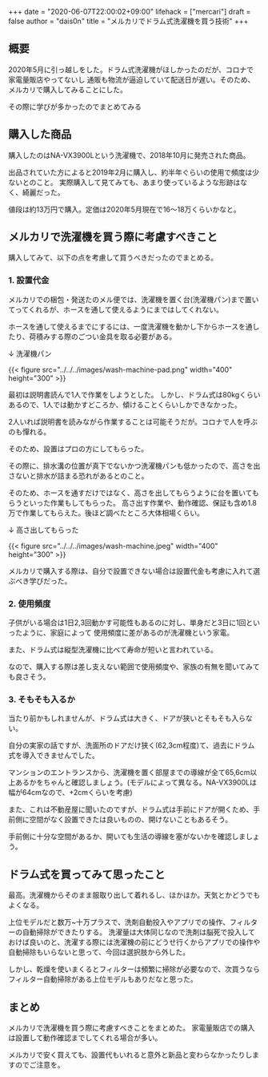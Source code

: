 +++
date = "2020-06-07T22:00:02+09:00"
lifehack = ["mercari"]
draft = false
author = "dais0n"
title = "メルカリでドラム式洗濯機を買う技術"
+++

## 概要
2020年5月に引っ越しをした。ドラム式洗濯機がほしかったのだが、コロナで家電量販店やってないし
通販も物流が逼迫していて配送日が遅い。そのため、メルカリで購入してみることにした。

その際に学びが多かったのでまとめてみる

## 購入した商品
購入したのはNA-VX3900Lという洗濯機で、2018年10月に発売された商品。

出品されていた方によると2019年2月に購入し、約半年ぐらいの使用で頻度は少ないとのこと。
実際購入して見てみても、あまり使っているような形跡はなく、綺麗だった。

値段は約13万円で購入。定価は2020年5月現在で16〜18万くらいかなと。

## メルカリで洗濯機を買う際に考慮すべきこと

購入してみて、以下の点を考慮して買うべきだったのでまとめる。

### 1. 設置代金

メルカリでの梱包・発送たのメル便では、洗濯機を置く台(洗濯機パン)まで置いてってくれるが、ホースを通して使えるようにまではしてくれない。

ホースを通して使えるまでにするには、一度洗濯機を動かし下からホースを通したり、荷積みする際のごつい金具を取る必要がある。

↓ 洗濯機パン

{{< figure src="../../../images/wash-machine-pad.png" width="400" height="300" >}}

最初は説明書読んで1人で作業をしようとした。
しかし、ドラム式は80kgくらいあるので、1人では動かすどころか、傾けることくらいしかできなかった。

2人いれば説明書を読みながら作業することは可能そうだが。コロナで人を呼ぶのも憚れる。

そのため、設置はプロの方にしてもらった。


その際に、排水溝の位置が真下でないかつ洗濯機パンも低かったので、高さを出さないと排水が詰まる恐れがあるとのこと。


そのため、ホースを通すだけではなく、高さを出してもらうように台を置いてもらうといった作業もしてもらった。
高さ出す作業や、動作確認、保証も含め1.8万で作業してもらえた。後ほど調べたところ大体相場くらい。

↓ 高さ出してもらった

{{< figure src="../../../images/wash-machine.jpeg" width="400" height="300" >}}


メルカリで購入する際は、自分で設置できない場合は設置代金も考慮に入れて選ぶべき学びだった。

### 2. 使用頻度

子供がいる場合は1日2,3回動かす可能性もあるのに対し、単身だと3日に1回といったように、家庭によって
使用頻度に差があるのが洗濯機という家電。

また、ドラム式は縦型洗濯機に比べて寿命が短いと言われている。

なので、購入する際は差し支えない範囲で使用頻度や、家族の有無を聞いてみても良さそう。

### 3. そもそも入るか

当たり前かもしれませんが、ドラム式は大きく、ドアが狭いとそもそも入らない。

自分の実家の話ですが、洗面所のドアだけ狭く(62,3cm程度)て、過去にドラム式を導入できませんでした。

マンションのエントランスから、洗濯機を置く部屋までの導線が全て65,6cm以上あるかをちゃんと確認しましょう。(モデルによって異なる。NA-VX3900Lは幅が64cmなので、+2cmくらいを考慮)

また、これは不動産屋に聞いたのですが、ドラム式は手前にドアが開くため、手前側に空間がなく設置できたは良いものの、開けないこともあるそう。

手前側に十分な空間があるか、開いても生活の導線を塞がないかを確認しましょう。

## ドラム式を買ってみて思ったこと

最高。洗濯機からそのまま服取り出して着れるし、ほかほか。天気とかどうでもよくなる。

上位モデルだと数万~十万プラスで、洗剤自動投入やアプリでの操作、フィルターの自動掃除ができたりする。
洗濯量は大体同じなので洗剤は脳死で投入しておけば良いのと、洗濯する際には洗濯機の前にどうせ行くからアプリでの操作や自動掃除もいらないと思って、今回は選択肢から外した。

しかし、乾燥を使いまくるとフィルターは頻繁に掃除が必要なので、次買うならフィルター自動掃除がある上位モデルもありだなと思った。

## まとめ

メルカリで洗濯機を買う際に考慮すべきことをまとめた。
家電量販店での購入は設置して動作確認までしてくれる場合が多い。

メルカリで安く買えても、設置代もいれると意外と新品と変わらなかったりしますのでご注意を。

